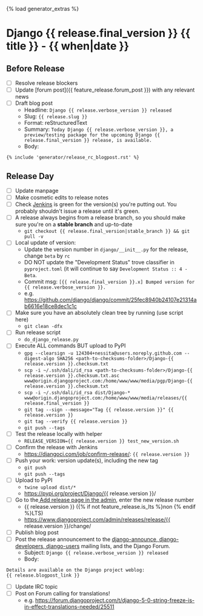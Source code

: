 {% load generator_extras %}

# Django {{ release.final_version }} {{ title }} - {{ when|date }}

## Before Release

- [ ] Resolve release blockers
- [ ] Update [forum post]({{ feature_release.forum_post }}) with any relevant news
- [ ] Draft blog post
  - Headline: `Django {{ release.verbose_version }} released`
  - Slug: `{{ release.slug }}`
  - Format: reStructuredText
  - Summary: `Today Django {{ release.verbose_version }}, a preview/testing package for the upcoming Django {{ release.final_version }} release, is available.`
  - Body:
```
{% include 'generator/release_rc_blogpost.rst' %}
```


## Release Day

- [ ] Update manpage
- [ ] Make cosmetic edits to release notes
- [ ] Check [Jenkins](https://djangoci.com) is green for the version(s) you're putting out. You probably shouldn't issue a release until it's green.
- [ ] A release always begins from a release branch, so you should make sure you're on a **stable branch** and up-to-date
  - `git checkout {{ release.final_version|stable_branch }} && git pull -v`
- [ ] Local update of version:
  - Update the version number in `django/__init__.py` for the release, change `beta` by `rc`
  - DO NOT update the "Development Status" trove classifier in `pyproject.toml` (it will continue to say `Development Status :: 4 - Beta`.
  - Commit msg: `[{{ release.final_version }}.x] Bumped version for {{ release.verbose_version }}.`
  - e.g. https://github.com/django/django/commit/25fec8940b24107e21314ab6616e18ce8dec1c1c
- [ ] Make sure you have an absolutely clean tree by running (use script here)
  - `git clean -dfx`
- [ ] Run release script
  - `do_django_release.py`
- [ ] Execute ALL commands BUT upload to PyPI
  - `gpg --clearsign -u 124304+nessita@users.noreply.github.com --digest-algo SHA256 <path-to-checksums-folder>/Django-{{ release.version }}.checksum.txt`
  - `scp -i ~/.ssh/dali/id_rsa <path-to-checksums-folder>/Django-{{ release.version }}.checksum.txt.asc www@origin.djangoproject.com:/home/www/www/media/pgp/Django-{{ release.version }}.checksum.txt`
  - `scp -i ~/.ssh/dali/id_rsa dist/Django-* www@origin.djangoproject.com:/home/www/www/media/releases/{{ release.final_version }}`
  - `git tag --sign --message="Tag {{ release.version }}" {{ release.version }}`
  - `git tag --verify {{ release.version }}`
  - `git push --tags`
- [ ] Test the release locally with helper
  - `RELEASE_VERSION={{ release.version }} test_new_version.sh`
- [ ] Confirm the release with Jenkins
  - https://djangoci.com/job/confirm-release/: `{{ release.version }}`
- [ ] Push your work: version update(s), including the new tag
  - `git push`
  - `git push --tags`
- [ ] Upload to PyPI
  - `twine upload dist/*`
  - https://pypi.org/project/Django/{{ release.version }}/
- [ ] Go to the[ Add release page in the admin](https://www.djangoproject.com/admin/releases/release/add/), enter the new release number
  - {{ release.version }} ({% if not feature_release.is_lts %}non {% endif %}LTS)
  - https://www.djangoproject.com/admin/releases/release/{{ release.version }}/change/
- [ ] Publish blog post
- [ ] Post the release announcement to the [django-announce](https://docs.djangoproject.com/en/dev/internals/mailing-lists/#django-announce-mailing-list),[ django-developers](https://docs.djangoproject.com/en/dev/internals/mailing-lists/#django-developers-mailing-list),[ django-users](https://docs.djangoproject.com/en/dev/internals/mailing-lists/#django-users-mailing-list) mailing lists, and the Django Forum. 
  - Subject: `Django {{ release.verbose_version }} released`
  - Body:
```
Details are available on the Django project weblog:
{{ release.blogpost_link }}
```
- [ ] Update IRC topic
- [ ] Post on Forum calling for translations!
  - e.g. https://forum.djangoproject.com/t/django-5-0-string-freeze-is-in-effect-translations-needed/25511

